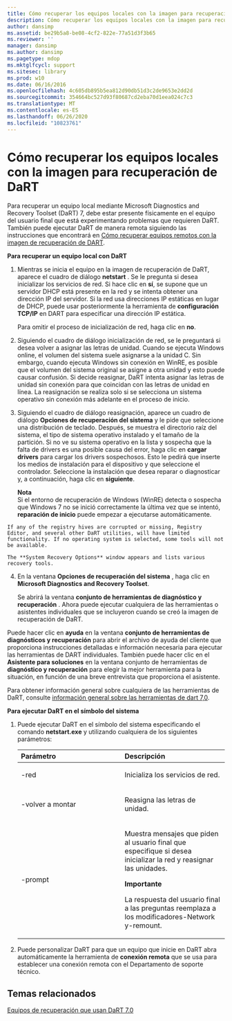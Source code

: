 ```yaml
---
title: Cómo recuperar los equipos locales con la imagen para recuperación de DaRT
description: Cómo recuperar los equipos locales con la imagen para recuperación de DaRT
author: dansimp
ms.assetid: be29b5a8-be08-4cf2-822e-77a51d3f3b65
ms.reviewer: ''
manager: dansimp
ms.author: dansimp
ms.pagetype: mdop
ms.mktglfcycl: support
ms.sitesec: library
ms.prod: w10
ms.date: 06/16/2016
ms.openlocfilehash: 4c605db895b5ea812d90db51d3c2de9653e2dd2d
ms.sourcegitcommit: 354664bc527d93f80687cd2eba70d1eea024c7c3
ms.translationtype: MT
ms.contentlocale: es-ES
ms.lasthandoff: 06/26/2020
ms.locfileid: "10823761"
---
```

# Cómo recuperar los equipos locales con la imagen para recuperación de DaRT


Para recuperar un equipo local mediante Microsoft Diagnostics and Recovery Toolset (DaRT) 7, debe estar presente físicamente en el equipo del usuario final que está experimentando problemas que requieren DaRT. También puede ejecutar DaRT de manera remota siguiendo las instrucciones que encontrará en [Cómo recuperar equipos remotos con la imagen de recuperación de DART](how-to-recover-remote-computers-using-the-dart-recovery-image-dart-7.md).

**Para recuperar un equipo local con DaRT**

1.  Mientras se inicia el equipo en la imagen de recuperación de DaRT, aparece el cuadro de diálogo **netstart** . Se le pregunta si desea inicializar los servicios de red. Si hace clic en **sí**, se supone que un servidor DHCP está presente en la red y se intenta obtener una dirección IP del servidor. Si la red usa direcciones IP estáticas en lugar de DHCP, puede usar posteriormente la herramienta de **configuración TCP/IP** en DART para especificar una dirección IP estática.

    Para omitir el proceso de inicialización de red, haga clic en **no**.

2.  Siguiendo el cuadro de diálogo inicialización de red, se le preguntará si desea volver a asignar las letras de unidad. Cuando se ejecuta Windows online, el volumen del sistema suele asignarse a la unidad C. Sin embargo, cuando ejecuta Windows sin conexión en WinRE, es posible que el volumen del sistema original se asigne a otra unidad y esto puede causar confusión. Si decide reasignar, DaRT intenta asignar las letras de unidad sin conexión para que coincidan con las letras de unidad en línea. La reasignación se realiza solo si se selecciona un sistema operativo sin conexión más adelante en el proceso de inicio.

3.  Siguiendo el cuadro de diálogo reasignación, aparece un cuadro de diálogo **Opciones de recuperación del sistema** y le pide que seleccione una distribución de teclado. Después, se muestra el directorio raíz del sistema, el tipo de sistema operativo instalado y el tamaño de la partición. Si no ve su sistema operativo en la lista y sospecha que la falta de drivers es una posible causa del error, haga clic en **cargar drivers** para cargar los drivers sospechosos. Esto le pedirá que inserte los medios de instalación para el dispositivo y que seleccione el controlador. Seleccione la instalación que desea reparar o diagnosticar y, a continuación, haga clic en **siguiente**.

    **Nota**  
    Si el entorno de recuperación de Windows (WinRE) detecta o sospecha que Windows 7 no se inició correctamente la última vez que se intentó, **reparación de inicio** puede empezar a ejecutarse automáticamente.



~~~
If any of the registry hives are corrupted or missing, Registry Editor, and several other DaRT utilities, will have limited functionality. If no operating system is selected, some tools will not be available.

The **System Recovery Options** window appears and lists various recovery tools.
~~~

4. En la ventana **Opciones de recuperación del sistema** , haga clic en **Microsoft Diagnostics and Recovery Toolset**.

   Se abrirá la ventana **conjunto de herramientas de diagnóstico y recuperación** . Ahora puede ejecutar cualquiera de las herramientas o asistentes individuales que se incluyeron cuando se creó la imagen de recuperación de DaRT.

Puede hacer clic en **ayuda** en la ventana **conjunto de herramientas de diagnósticos y recuperación** para abrir el archivo de ayuda del cliente que proporciona instrucciones detalladas e información necesaria para ejecutar las herramientas de DART individuales. También puede hacer clic en el **Asistente para soluciones** en la ventana conjunto de herramientas de **diagnóstico y recuperación** para elegir la mejor herramienta para la situación, en función de una breve entrevista que proporciona el asistente.

Para obtener información general sobre cualquiera de las herramientas de DaRT, consulte [información general sobre las herramientas de dart 7,0](overview-of-the-tools-in-dart-70-new-ia.md).

**Para ejecutar DaRT en el símbolo del sistema**

1. Puede ejecutar DaRT en el símbolo del sistema especificando el comando **netstart.exe** y utilizando cualquiera de los siguientes parámetros:

   <table>
   <colgroup>
   <col width="50%" />
   <col width="50%" />
   </colgroup>
   <thead>
   <tr class="header">
   <th align="left">Parámetro</th>
   <th align="left">Descripción</th>
   </tr>
   </thead>
   <tbody>
   <tr class="odd">
   <td align="left"><p>-red</p></td>
   <td align="left"><p>Inicializa los servicios de red.</p></td>
   </tr>
   <tr class="even">
   <td align="left"><p>-volver a montar</p></td>
   <td align="left"><p>Reasigna las letras de unidad.</p></td>
   </tr>
   <tr class="odd">
   <td align="left"><p>-prompt</p></td>
   <td align="left"><p>Muestra mensajes que piden al usuario final que especifique si desea inicializar la red y reasignar las unidades.</p>
   <div class="alert">
   <strong>Importante</strong><br/><p>La respuesta del usuario final a las preguntas reemplaza a los modificadores-Network y-remount.</p>
   </div>
   <div>

   </div></td>
   </tr>
   </tbody>
   </table>



2. Puede personalizar DaRT para que un equipo que inicie en DaRT abra automáticamente la herramienta de **conexión remota** que se usa para establecer una conexión remota con el Departamento de soporte técnico.

## Temas relacionados


[Equipos de recuperación que usan DaRT 7.0](recovering-computers-using-dart-70-dart-7.md)









